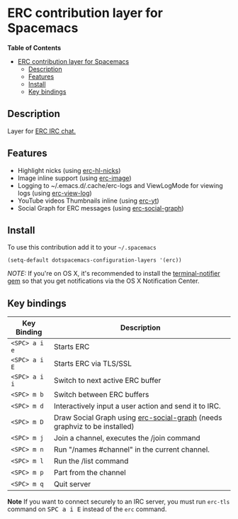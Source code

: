 # ERC contribution layer for Spacemacs

<!-- markdown-toc start - Don't edit this section. Run M-x markdown-toc/generate-toc again -->
**Table of Contents**

- [ERC contribution layer for Spacemacs](#erc-contribution-layer-for-spacemacs)
    - [Description](#description)
    - [Features](#features)
    - [Install](#install)
    - [Key bindings](#key-bindings)

<!-- markdown-toc end -->

## Description

Layer for [ERC IRC chat.](http://www.emacswiki.org/emacs/ERC)

## Features

- Highlight nicks (using [erc-hl-nicks](https://github.com/leathekd/erc-hl-nicks))
- Image inline support (using [erc-image](https://github.com/kidd/erc-image.el))
- Logging to ~/.emacs.d/.cache/erc-logs and ViewLogMode for viewing logs (using [erc-view-log](https://github.com/Niluge-KiWi/erc-view-log))
- YouTube videos Thumbnails inline (using [erc-yt](https://github.com/yhvh/erc-yt))
- Social Graph for ERC messages (using [erc-social-graph](https://github.com/vibhavp/erc-social-graph))

## Install

To use this contribution add it to your `~/.spacemacs`

```elisp
(setq-default dotspacemacs-configuration-layers '(erc))
```

*NOTE:* If you're on OS X, it's recommended to install the
[terminal-notifier gem](https://github.com/alloy/terminal-notifier) so that you get notifications
via the OS X Notification Center.

## Key bindings

Key Binding   | Description
--------------|------------------------------------------------------------
`<SPC> a i e` | Starts ERC
`<SPC> a i E` | Starts ERC via TLS/SSL
`<SPC> a i i` | Switch to next active ERC buffer
`<SPC> m b`   | Switch between ERC buffers
`<SPC> m d`   | Interactively input a user action and send it to IRC.
`<SPC> m D`   | Draw Social Graph using [erc-social-graph](https://github.com/vibhavp/erc-social-graph) (needs graphviz to be installed)
`<SPC> m j`   | Join a channel, executes the /join command
`<SPC> m n`   | Run "/names #channel" in the current channel.
`<SPC> m l`   | Run the /list command
`<SPC> m p`   | Part from the channel
`<SPC> m q`   | Quit server

**Note** If you want to connect securely to an IRC server, you must run
`erc-tls` command on <kbd>SPC a i E</kbd> instead of the `erc` command.
